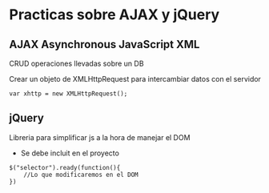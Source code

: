 # Practicas sobre AJAX y jQuery

## AJAX Asynchronous JavaScript XML

CRUD operaciones llevadas sobre un DB

Crear un objeto de XMLHttpRequest para intercambiar datos con el servidor

```
var xhttp = new XMLHttpRequest();
```

## jQuery

Libreria para simplificar js a la hora de manejar el DOM

- Se debe incluit en el proyecto

```
$("selector").ready(function(){
    //Lo que modificaremos en el DOM
})
```
